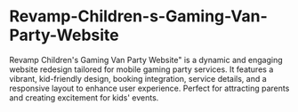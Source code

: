 # Revamp-Children-s-Gaming-Van-Party-Website
Revamp Children's Gaming Van Party Website" is a dynamic and engaging website redesign tailored for mobile gaming party services. It features a vibrant, kid-friendly design, booking integration, service details, and a responsive layout to enhance user experience. Perfect for attracting parents and creating excitement for kids' events.
